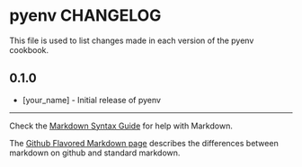 pyenv CHANGELOG
===============

This file is used to list changes made in each version of the pyenv cookbook.

0.1.0
-----
- [your_name] - Initial release of pyenv

- - -
Check the [Markdown Syntax Guide](http://daringfireball.net/projects/markdown/syntax) for help with Markdown.

The [Github Flavored Markdown page](http://github.github.com/github-flavored-markdown/) describes the differences between markdown on github and standard markdown.
